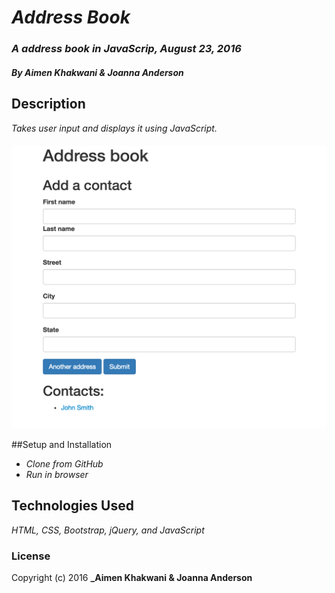 # _Address Book_

### _A address book in JavaScrip, August 23, 2016_

#### _**By Aimen Khakwani & Joanna Anderson**_

## Description

_Takes user input and displays it using JavaScript._

####
<img src="screenshot.png" alt="A screenshot of the app">

##Setup and Installation

* _Clone from GitHub_
* _Run in browser_

## Technologies Used

_HTML, CSS, Bootstrap, jQuery, and JavaScript_

### License
Copyright (c) 2016 **_Aimen Khakwani & Joanna Anderson**
